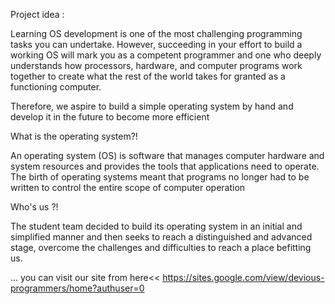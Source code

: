 
Project idea :

Learning OS development is one of the most challenging programming tasks you can undertake. However, succeeding in your effort to build a working OS will mark you as a competent programmer and one who deeply understands how processors, hardware, and computer programs work together to create what the rest of the world takes for granted as a functioning computer.

Therefore, we aspire to build a simple operating system by hand and develop it in the future to become more efficient


What is the operating system?!


An operating system (OS) is software that manages computer hardware and system resources and provides the tools that applications need to operate. The birth of operating systems meant that programs no longer had to be written to control the entire scope of computer operation


Who's us ?!


The student team decided to build its operating system in an initial and simplified manner and then seeks to reach a distinguished and advanced stage, overcome the challenges and difficulties to reach a place befitting us.


 
 ... you can visit our site from here<<
https://sites.google.com/view/devious-programmers/home?authuser=0

